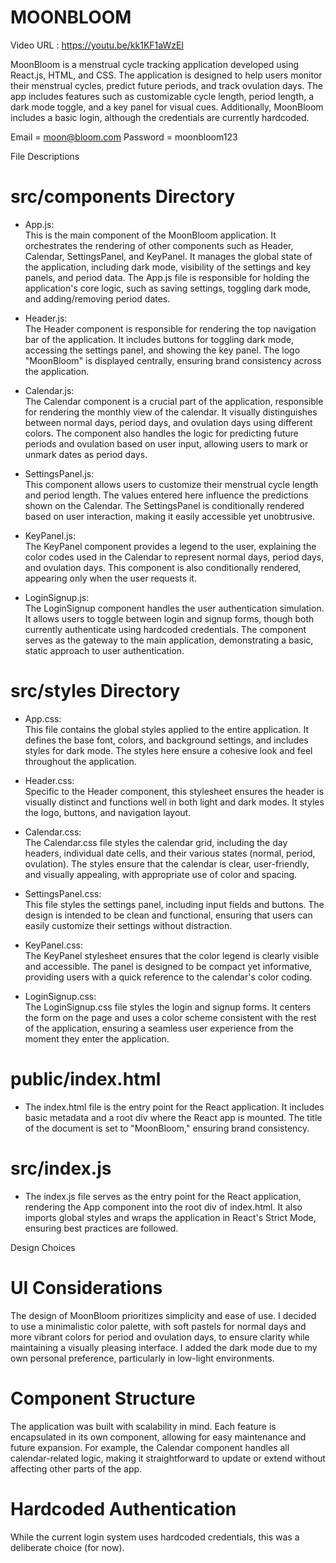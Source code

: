 # MOONBLOOM

Video URL : https://youtu.be/kk1KF1aWzEI

MoonBloom is a menstrual cycle tracking application developed using React.js, HTML, and CSS. The application is designed to help users monitor their menstrual cycles, predict future periods, and track ovulation days. The app includes features such as customizable cycle length, period length, a dark mode toggle, and a key panel for visual cues. Additionally, MoonBloom includes a basic login, although the credentials are currently hardcoded.

Email = moon@bloom.com
Password = moonbloom123

 File Descriptions

# src/components Directory

- App.js:  
  This is the main component of the MoonBloom application. It orchestrates the rendering of other components such as Header, Calendar, SettingsPanel, and KeyPanel. It manages the global state of the application, including dark mode, visibility of the settings and key panels, and period data. The App.js file is responsible for holding the application's core logic, such as saving settings, toggling dark mode, and adding/removing period dates.

- Header.js:  
  The Header component is responsible for rendering the top navigation bar of the application. It includes buttons for toggling dark mode, accessing the settings panel, and showing the key panel. The logo "MoonBloom" is displayed centrally, ensuring brand consistency across the application.

- Calendar.js:  
  The Calendar component is a crucial part of the application, responsible for rendering the monthly view of the calendar. It visually distinguishes between normal days, period days, and ovulation days using different colors. The component also handles the logic for predicting future periods and ovulation based on user input, allowing users to mark or unmark dates as period days.

- SettingsPanel.js:  
  This component allows users to customize their menstrual cycle length and period length. The values entered here influence the predictions shown on the Calendar. The SettingsPanel is conditionally rendered based on user interaction, making it easily accessible yet unobtrusive.

- KeyPanel.js:  
  The KeyPanel component provides a legend to the user, explaining the color codes used in the Calendar to represent normal days, period days, and ovulation days. This component is also conditionally rendered, appearing only when the user requests it.

- LoginSignup.js:  
  The LoginSignup component handles the user authentication simulation. It allows users to toggle between login and signup forms, though both currently authenticate using hardcoded credentials. The component serves as the gateway to the main application, demonstrating a basic, static approach to user authentication.

# src/styles Directory

- App.css:  
  This file contains the global styles applied to the entire application. It defines the base font, colors, and background settings, and includes styles for dark mode. The styles here ensure a cohesive look and feel throughout the application.

- Header.css:  
  Specific to the Header component, this stylesheet ensures the header is visually distinct and functions well in both light and dark modes. It styles the logo, buttons, and navigation layout.

- Calendar.css:  
  The Calendar.css file styles the calendar grid, including the day headers, individual date cells, and their various states (normal, period, ovulation). The styles ensure that the calendar is clear, user-friendly, and visually appealing, with appropriate use of color and spacing.

- SettingsPanel.css:  
  This file styles the settings panel, including input fields and buttons. The design is intended to be clean and functional, ensuring that users can easily customize their settings without distraction.

- KeyPanel.css:  
  The KeyPanel stylesheet ensures that the color legend is clearly visible and accessible. The panel is designed to be compact yet informative, providing users with a quick reference to the calendar's color coding.

- LoginSignup.css:  
  The LoginSignup.css file styles the login and signup forms. It centers the form on the page and uses a color scheme consistent with the rest of the application, ensuring a seamless user experience from the moment they enter the application.

# public/index.html

- The index.html file is the entry point for the React application. It includes basic metadata and a root div where the React app is mounted. The title of the document is set to "MoonBloom," ensuring brand consistency.

# src/index.js

- The index.js file serves as the entry point for the React application, rendering the App component into the root div of index.html. It also imports global styles and wraps the application in React's Strict Mode, ensuring best practices are followed.

 Design Choices

# UI Considerations
The design of MoonBloom prioritizes simplicity and ease of use. I decided to use a minimalistic color palette, with soft pastels for normal days and more vibrant colors for period and ovulation days, to ensure clarity while maintaining a visually pleasing interface. I added the dark mode due to my own personal preference, particularly in low-light environments.

# Component Structure
The application was built with scalability in mind. Each feature is encapsulated in its own component, allowing for easy maintenance and future expansion. For example, the Calendar component handles all calendar-related logic, making it straightforward to update or extend without affecting other parts of the app.

# Hardcoded Authentication
While the current login system uses hardcoded credentials, this was a deliberate choice (for now).
